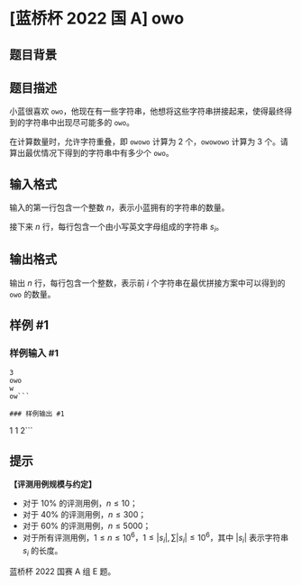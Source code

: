 # [蓝桥杯 2022 国 A] owo

## 题目背景



## 题目描述

小蓝很喜欢 `owo`，他现在有一些字符串，他想将这些字符串拼接起来，使得最终得到的字符串中出现尽可能多的 `owo`。

在计算数量时，允许字符重叠，即 `owowo` 计算为 $2$ 个，`owowowo` 计算为 $3$ 个。请算出最优情况下得到的字符串中有多少个 `owo`。

## 输入格式

输入的第一行包含一个整数 $n$，表示小蓝拥有的字符串的数量。

接下来 $n$ 行，每行包含一个由小写英文字母组成的字符串 $s_i$。

## 输出格式

输出 $n$ 行，每行包含一个整数，表示前 $i$ 个字符串在最优拼接方案中可以得到的 `owo` 的数量。

## 样例 #1

### 样例输入 #1
```
3
owo
w
ow```

### 样例输出 #1

```
1
1
2```

## 提示

**【评测用例规模与约定】**

- 对于 $10\%$ 的评测用例，$n \leq 10$；
- 对于 $40\%$ 的评测用例，$n \leq 300$；
- 对于 $60\%$ 的评测用例，$n \leq 5000$；
- 对于所有评测用例，$1 \leq n \leq 10^6$，$1 \leq |s_i|,\sum|s_i| \leq 10^6$，其中 $|s_i|$ 表示字符串 $s_i$ 的长度。

蓝桥杯 2022 国赛 A 组 E 题。
